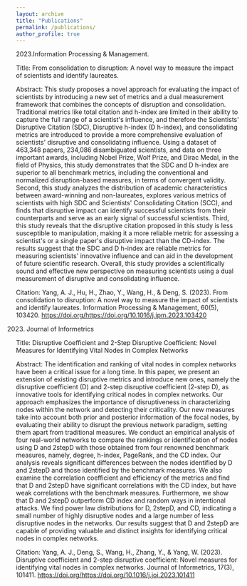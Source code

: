 ```yaml
---
layout: archive
title: "Publications"
permalink: /publications/
author_profile: true
---
```


2023.Information Processing & Management.

Title: From consolidation to disruption: A novel way to measure the impact of scientists and identify laureates. 

Abstract: This study proposes a novel approach for evaluating the impact of scientists by introducing a new set of metrics and a dual measurement framework that combines the concepts of disruption and consolidation. Traditional metrics like total citation and h-index are limited in their ability to capture the full range of a scientist's influence, and therefore the Scientists' Disruptive Citation (SDC), Disruptive h-index (D h-index), and consolidating metrics are introduced to provide a more comprehensive evaluation of scientists' disruptive and consolidating influence. Using a dataset of 463,348 papers, 234,086 disambiguated scientists, and data on three important awards, including Nobel Prize, Wolf Prize, and Dirac Medal, in the field of Physics, this study demonstrates that the SDC and D h-index are superior to all benchmark metrics, including the conventional and normalized disruption-based measures, in terms of convergent validity. Second, this study analyzes the distribution of academic characteristics between award-winning and non-laureates, explores various metrics of scientists with high SDC and Scientists' Consolidating Citation (SCC), and finds that disruptive impact can identify successful scientists from their counterparts and serve as an early signal of successful scientists. Third, this study reveals that the disruptive citation proposed in this study is less susceptible to manipulation, making it a more reliable metric for assessing a scientist's or a single paper's disruptive impact than the CD-index. The results suggest that the SDC and D h-index are reliable metrics for measuring scientists' innovative influence and can aid in the development of future scientific research. Overall, this study provides a scientifically sound and effective new perspective on measuring scientists using a dual measurement of disruptive and consolidating influence.

Citation: Yang, A. J., Hu, H., Zhao, Y., Wang, H., & Deng, S. (2023). From consolidation to disruption: A novel way to measure the impact of scientists and identify laureates. Information Processing & Management, 60(5), 103420. https://doi.org/https://doi.org/10.1016/j.ipm.2023.103420 



2023. Journal of Informetrics

Title: Disruptive Coefficient and 2-Step Disruptive Coefficient: Novel Measures for Identifying Vital Nodes in Complex Networks

Abstract: The identification and ranking of vital nodes in complex networks have been a critical issue for a long time. In this paper, we present an extension of existing disruptive metrics and introduce new ones, namely the disruptive coefficient (D) and 2-step disruptive coefficient (2-step D), as innovative tools for identifying critical nodes in complex networks. Our approach emphasizes the importance of disruptiveness in characterizing nodes within the network and detecting their criticality. Our new measures take into account both prior and posterior information of the focal nodes, by evaluating their ability to disrupt the previous network paradigm, setting them apart from traditional measures. We conduct an empirical analysis of four real-world networks to compare the rankings or identification of nodes using D and 2stepD with those obtained from four renowned benchmark measures, namely, degree, h-index, PageRank, and the CD index. Our analysis reveals significant differences between the nodes identified by D and 2stepD and those identified by the benchmark measures. We also examine the correlation coefficient and efficiency of the metrics and find that D and 2stepD have significant correlations with the CD index, but have weak correlations with the benchmark measures. Furthermore, we show that D and 2stepD outperform CD index and random ways in intentional attacks. We find power law distributions for D, 2stepD, and CD, indicating a small number of highly disruptive nodes and a large number of less disruptive nodes in the networks. Our results suggest that D and 2stepD are capable of providing valuable and distinct insights for identifying critical nodes in complex networks.

Citation: Yang, A. J., Deng, S., Wang, H., Zhang, Y., & Yang, W. (2023). Disruptive coefficient and 2-step disruptive coefficient: Novel measures for identifying vital nodes in complex networks. Journal of Informetrics, 17(3), 101411. https://doi.org/https://doi.org/10.1016/j.joi.2023.101411 
